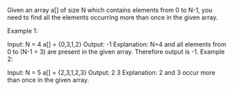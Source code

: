 Given an array a[] of size N which contains elements from 0 to N-1, you need to find all the elements occurring more than once in the given array.

Example 1:

Input:
N = 4
a[] = {0,3,1,2}
Output: -1
Explanation: N=4 and all elements from 0
to (N-1 = 3) are present in the given
array. Therefore output is -1.
Example 2:

Input:
N = 5
a[] = {2,3,1,2,3}
Output: 2 3 
Explanation: 2 and 3 occur more than once
in the given array.
